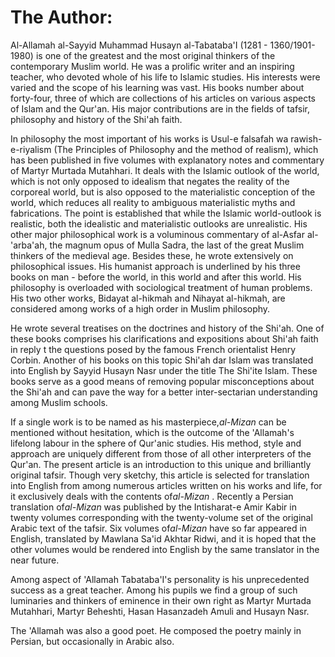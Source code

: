 The Author:
===========

Al-Allamah al-Sayyid Muhammad Husayn al-Tabataba'I (1281 -
1360/1901-1980) is one of the greatest and the most original thinkers of
the contemporary Muslim world. He was a prolific writer and an inspiring
teacher, who devoted whole of his life to Islamic studies. His interests
were varied and the scope of his learning was vast. His books number
about forty-four, three of which are collections of his articles on
various aspects of Islam and the Qur'an. His major contributions are in
the fields of tafsir, philosophy and history of the Shi'ah faith.

In philosophy the most important of his works is Usul-e falsafah wa
rawish-e-riyalism (The Principles of Philosophy and the method of
realism), which has been published in five volumes with explanatory
notes and commentary of Martyr Murtada Mutahhari. It deals with the
Islamic outlook of the world, which is not only opposed to idealism that
negates the reality of the corporeal world, but is also opposed to the
materialistic conception of the world, which reduces all reality to
ambiguous materialistic myths and fabrications. The point is established
that while the Islamic world-outlook is realistic, both the idealistic
and materialistic outlooks are unrealistic. His other major
philosophical work is a voluminous commentary of al-Asfar al-'arba'ah,
the magnum opus of Mulla Sadra, the last of the great Muslim thinkers of
the medieval age. Besides these, he wrote extensively on philosophical
issues. His humanist approach is underlined by his three books on man -
before the world, in this world and after this world. His philosophy is
overloaded with sociological treatment of human problems. His two other
works, Bidayat al-hikmah and Nihayat al-hikmah, are considered among
works of a high order in Muslim philosophy.

He wrote several treatises on the doctrines and history of the Shi'ah.
One of these books comprises his clarifications and expositions about
Shi'ah faith in reply t the questions posed by the famous French
orientalist Henry Corbin. Another of his books on this topic Shi'ah dar
Islam was translated into English by Sayyid Husayn Nasr under the title
The Shi'ite Islam. These books serve as a good means of removing popular
misconceptions about the Shi'ah and can pave the way for a better
inter-sectarian understanding among Muslim schools.

If a single work is to be named as his masterpiece,*al-Mizan* can be
mentioned without hesitation, which is the outcome of the 'Allamah's
lifelong labour in the sphere of Qur'anic studies. His method, style and
approach are uniquely different from those of all other interpreters of
the Qur'an. The present article is an introduction to this unique and
brilliantly original tafsir. Though very sketchy, this article is
selected for translation into English from among numerous articles
written on his works and life, for it exclusively deals with the
contents of*al-Mizan* . Recently a Persian translation of*al-Mizan* was
published by the Intisharat-e Amir Kabir in twenty volumes corresponding
with the twenty-volume set of the original Arabic text of the tafsir.
Six volumes of*al-Mizan* have so far appeared in English, translated by
Mawlana Sa'id Akhtar Ridwi, and it is hoped that the other volumes would
be rendered into English by the same translator in the near future.

Among aspect of 'Allamah Tabataba'I's personality is his unprecedented
success as a great teacher. Among his pupils we find a group of such
luminaries and thinkers of eminence in their own right as Martyr Murtada
Mutahhari, Martyr Beheshti, Hasan Hasanzadeh Amuli and Husayn Nasr.

The 'Allamah was also a good poet. He composed the poetry mainly in
Persian, but occasionally in Arabic also.


